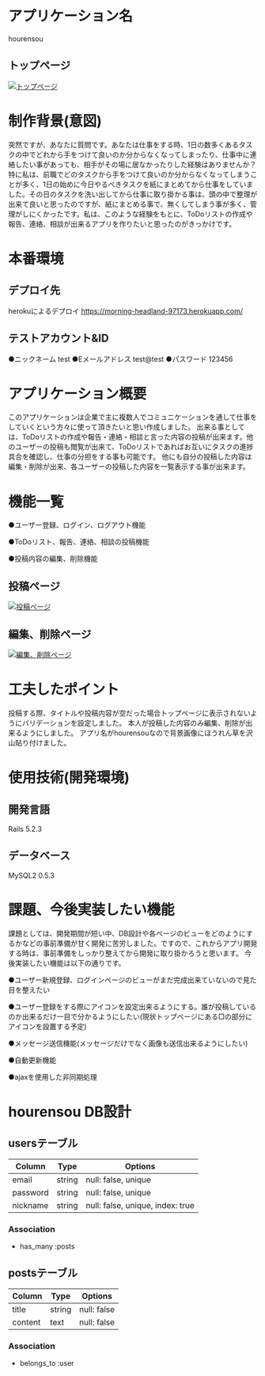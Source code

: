 # アプリケーション名
hourensou

## トップページ
[![トップページ](https://i.gyazo.com/40d0e20d923780b41a3c5f6c78196da3.png)](https://gyazo.com/40d0e20d923780b41a3c5f6c78196da3)

# 制作背景(意図)
突然ですが、あなたに質問です。あなたは仕事をする時、1日の数多くあるタスクの中でどれから手をつけて良いのか分からなくなってしまったり、仕事中に連絡したい事があっても、相手がその場に居なかったりした経験はありませんか？ 特に私は、前職でどのタスクから手をつけて良いのか分からなくなってしまうことが多く、1日の始めに今日やるべきタスクを紙にまとめてから仕事をしていました。その日のタスクを洗い出してから仕事に取り掛かる事は、頭の中で整理が出来て良いと思ったのですが、紙にまとめる事で、無くしてしまう事が多く、管理がしにくかったです。私は、このような経験をもとに、ToDoリストの作成や報告、連絡、相談が出来るアプリを作りたいと思ったのがきっかけです。

# 本番環境
## デプロイ先
herokuによるデプロイ
https://morning-headland-97173.herokuapp.com/
## テストアカウント&ID
●ニックネーム  test
●Eメールアドレス  test@test
●パスワード  123456

# アプリケーション概要
このアプリケーションは企業で主に複数人でコミュニケーションを通して仕事をしていくという方々に使って頂きたいと思い作成しました。
出来る事としては、ToDoリストの作成や報告・連絡・相談と言った内容の投稿が出来ます。他のユーザーの投稿も閲覧が出来て、ToDoリストであればお互いにタスクの進捗具合を確認し、仕事の分担をする事も可能です。
他にも自分の投稿した内容は編集・削除が出来、各ユーザーの投稿した内容を一覧表示する事が出来ます。

# 機能一覧
●ユーザー登録、ログイン、ログアウト機能

●ToDoリスト、報告、連絡、相談の投稿機能

●投稿内容の編集、削除機能

## 投稿ページ
[![投稿ページ](https://i.gyazo.com/9c35f652fb7ac26ae652cae253096f77.png)](https://gyazo.com/9c35f652fb7ac26ae652cae253096f77)

## 編集、削除ページ
[![編集、削除ページ](https://i.gyazo.com/683c68193e2cdf44b3567a2bd7d2820a.png)](https://gyazo.com/683c68193e2cdf44b3567a2bd7d2820a)

# 工夫したポイント
投稿する際、タイトルや投稿内容が空だった場合トップページに表示されないようにバリデーションを設定しました。
本人が投稿した内容のみ編集、削除が出来るようにしました。
アプリ名がhourensouなので背景画像にほうれん草を沢山貼り付けました。

# 使用技術(開発環境)
## 開発言語
Rails 5.2.3
## データベース
MySQL2 0.5.3

# 課題、今後実装したい機能
課題としては、開発期間が短い中、DB設計や各ページのビューをどのようにするかなどの事前準備が甘く開発に苦労しました。ですので、これからアプリ開発する時は、事前準備をしっかり整えてから開発に取り掛かろうと思います。
今後実装したい機能は以下の通りです。

●ユーザー新規登録、ログインページのビューがまだ完成出来ていないので見た目を整えたい

●ユーザー登録をする際にアイコンを設定出来るようにする。誰が投稿しているのか出来るだけ一目で分かるようにしたい(現状トップページにある□の部分にアイコンを設置する予定)

●メッセージ送信機能(メッセージだけでなく画像も送信出来るようにしたい)

●自動更新機能

●ajaxを使用した非同期処理

# hourensou DB設計
## usersテーブル
|Column|Type|Options|
|------|----|-------|
|email|string|null: false, unique|
|password|string|null: false, unique|
|nickname|string|null: false, unique, index: true|
### Association
- has_many :posts

## postsテーブル
|Column|Type|Options|
|------|----|-------|
|title|string|null: false|
|content|text|null: false|
### Association
- belongs_to :user
